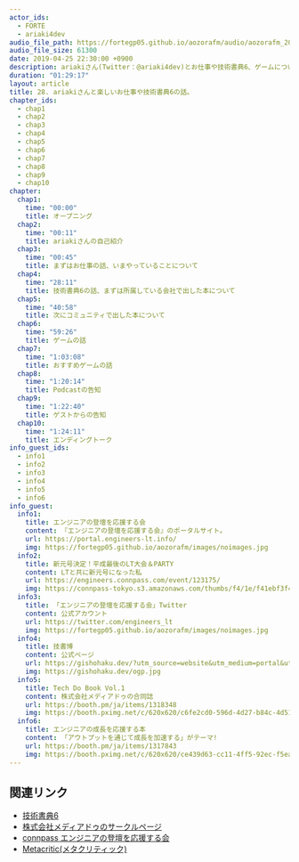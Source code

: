 ```yaml
---
actor_ids:
  - FORTE
  - ariaki4dev
audio_file_path: https://fortegp05.github.io/aozorafm/audio/aozorafm_20190418_01.mp3
audio_file_size: 61300
date: 2019-04-25 22:30:00 +0900
description: ariakiさん(Twitter：@ariaki4dev)とお仕事や技術書典6、ゲームについて話しました。
duration: "01:29:17"
layout: article
title: 28. ariakiさんと楽しいお仕事や技術書典6の話。
chapter_ids:
  - chap1
  - chap2
  - chap3
  - chap4
  - chap5
  - chap6
  - chap7
  - chap8
  - chap9
  - chap10
chapter:
  chap1:
    time: "00:00"
    title: オープニング
  chap2:
    time: "00:11"
    title: ariakiさんの自己紹介
  chap3:
    time: "00:45"
    title: まずはお仕事の話、いまやっていることについて
  chap4:
    time: "28:11"
    title: 技術書典6の話、まずは所属している会社で出した本について
  chap5:
    time: "40:58"
    title: 次にコミュニティで出した本について
  chap6:
    time: "59:26"
    title: ゲームの話
  chap7:
    time: "1:03:08"
    title: おすすめゲームの話
  chap8:
    time: "1:20:14"
    title: Podcastの告知
  chap9:
    time: "1:22:40"
    title: ゲストからの告知
  chap10:
    time: "1:24:11"
    title: エンディングトーク
info_guest_ids:
  - info1
  - info2
  - info3
  - info4
  - info5
  - info6
info_guest:
  info1:
    title: エンジニアの登壇を応援する会
    content: 『エンジニアの登壇を応援する会』のポータルサイト。
    url: https://portal.engineers-lt.info/
    img: https://fortegp05.github.io/aozorafm/images/noimages.jpg
  info2:
    title: 新元号決定！平成最後のLT大会＆PARTY
    content: LTと共に新元号になった私
    url: https://engineers.connpass.com/event/123175/
    img: https://connpass-tokyo.s3.amazonaws.com/thumbs/f4/1e/f41ebf3f47a516a1b5dd24f4fd3ecff7.png
  info3:
    title: 「エンジニアの登壇を応援する会」Twitter
    content: 公式アカウント
    url: https://twitter.com/engineers_lt
    img: https://fortegp05.github.io/aozorafm/images/noimages.jpg
  info4:
    title: 技書博
    content: 公式ページ
    url: https://gishohaku.dev/?utm_source=website&utm_medium=portal&utm_campaign=top
    img: https://gishohaku.dev/ogp.jpg
  info5:
    title: Tech Do Book Vol.1
    content: 株式会社メディアドゥの合同誌
    url: https://booth.pm/ja/items/1318348
    img: https://booth.pximg.net/c/620x620/c6fe2cd0-596d-4d27-b84c-4d516f651dee/i/1318348/24b02161-a908-43c6-bf5c-1263e848de06_base_resized.jpg
  info6:
    title: エンジニアの成長を応援する本
    content: 「アウトプットを通じて成長を加速する」がテーマ!
    url: https://booth.pm/ja/items/1317843
    img: https://booth.pximg.net/c/620x620/ce439d63-cc11-4ff5-92ec-f5ea3cb863fd/i/1317843/2d5fdf0e-6fed-463b-bb2d-0fb53f7070d9_base_resized.jpg
---
```


## 関連リンク
- [技術書典6](https://techbookfest.org/event/tbf06)
- [株式会社メディアドゥのサークルページ](https://techbookfest.org/event/tbf06/circle/251830001)
- [connpass エンジニアの登壇を応援する会](https://engineers.connpass.com/)
- [Metacritic(メタクリティック)](https://ja.wikipedia.org/wiki/Metacritic)
